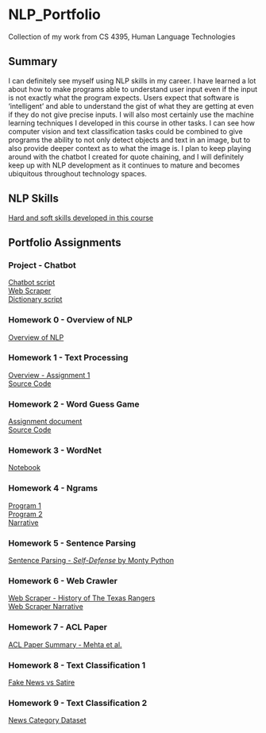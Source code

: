 # NLP_Portfolio
Collection of my work from CS 4395, Human Language Technologies
## Summary
I can definitely see myself using NLP skills in my career. I have learned a lot about how to make programs able to understand user input even if the input is not exactly what the program expects. Users expect that software is ‘intelligent’ and able to understand the gist of what they are getting at even if they do not give precise inputs. I will also most certainly use the machine learning techniques I developed in this course in other tasks. I can see how computer vision and text classification tasks could be combined to give programs the ability to not only detect objects and text in an image, but to also provide deeper context as to what the image is. I plan to keep playing around with the chatbot I created for quote chaining, and I will definitely keep up with NLP development as it continues to mature and becomes ubiquitous throughout technology spaces.
## NLP Skills
[Hard and soft skills developed in this course]()
## Portfolio Assignments
### Project - Chatbot
[Chatbot script](https://github.com/trb090020/NLP_Portfolio/blob/fc107b23684a91291bd00a71472fbcce9f8df86f/Chatbot/python-chat.py)  
[Web Scraper](https://github.com/trb090020/NLP_Portfolio/blob/fc107b23684a91291bd00a71472fbcce9f8df86f/Chatbot/python-scraper.py)  
[Dictionary script](https://github.com/trb090020/NLP_Portfolio/blob/fc107b23684a91291bd00a71472fbcce9f8df86f/Chatbot/python-dict.py)  
### Homework 0 - Overview of NLP
[Overview of NLP](https://github.com/trb090020/NLP_Portfolio/blob/main/Overview%20of%20NLP.pdf)
### Homework 1 - Text Processing
[Overview - Assignment 1](https://github.com/trb090020/NLP_Portfolio/blob/c94619411763ea094aff96d2e7488d810d56bdf3/Homework1/Homework%201%20Overview.pdf)  
[Source Code](https://github.com/trb090020/NLP_Portfolio/blob/c94619411763ea094aff96d2e7488d810d56bdf3/Homework1/HW1_trb090020.py)
### Homework 2 - Word Guess Game
[Assignment document](https://github.com/trb090020/NLP_Portfolio/blob/ae37ab74b1882f8c9425d4a7084b934d7dd5d7cb/Homework2/Portfolio%20Chapter%205%20Word%20Guess%20Game.pdf)  
[Source Code](https://github.com/trb090020/NLP_Portfolio/blob/ae37ab74b1882f8c9425d4a7084b934d7dd5d7cb/Homework2/HW2_trb090020.py)
### Homework 3 - WordNet
[Notebook](https://github.com/trb090020/NLP_Portfolio/blob/a2fdf0479711603ab54df703fb3df50033c5a694/Homework3/HW3_trb090020.pdf)
### Homework 4 - Ngrams
[Program 1](https://github.com/trb090020/NLP_Portfolio/blob/8c588bcd3825b67b063d463afd8456494aebcf09/Homework4/HW4_Program1_trb090020.py)  
[Program 2](https://github.com/trb090020/NLP_Portfolio/blob/8c588bcd3825b67b063d463afd8456494aebcf09/Homework4/HW4_Program2_trb090020.py)  
[Narrative](https://github.com/trb090020/NLP_Portfolio/blob/6642d6cb34be9f855219e20aa2d5cf4862c8747c/Homework4/HW4_narrative_trb090020.pdf)
### Homework 5 - Sentence Parsing
[Sentence Parsing - *Self-Defense* by Monty Python](https://github.com/trb090020/NLP_Portfolio/blob/8c588bcd3825b67b063d463afd8456494aebcf09/Homework5/HW5-trb090020.pdf)
### Homework 6 - Web Crawler
[Web Scraper - History of The Texas Rangers](https://github.com/trb090020/NLP_Portfolio/blob/a14f8edb751299a74316370ca8f7d0cd0c05510e/Homework6/HW6_trb090020.py)  
[Web Scraper Narrative](https://github.com/trb090020/NLP_Portfolio/blob/a14f8edb751299a74316370ca8f7d0cd0c05510e/Homework6/Web-Scraper-Narrative.pdf)  
### Homework 7 - ACL Paper
[ACL Paper Summary - Mehta et al.](https://github.com/trb090020/NLP_Portfolio/blob/9fcc90b8bc16db37800beed1d4006d000321af38/Homework7/ACL%20Paper%20Summary.pdf)
### Homework 8 - Text Classification 1
[Fake News vs Satire](https://github.com/trb090020/NLP_Portfolio/blob/9066ccd8b28e42626a67021d5932c1f46e4436ef/Homework8/HW8_trb090020.pdf)
### Homework 9 - Text Classification 2  
[News Category Dataset](https://github.com/trb090020/NLP_Portfolio/blob/8f796d549a96133312d16312b0a5d7561a680123/Homework9/Text-Classification-2.pdf)

